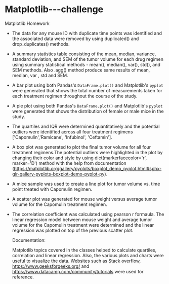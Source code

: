 # Matplotlib---challenge
Matplotlib Homework

* The data for any mouse ID with duplicate time points was identified and the associated data were removed by using duplicated() and drop_duplicates() methods.

* A summary statistics table consisting of the mean, median, variance, standard deviation, and SEM of the tumor volume for each drug regimen using summary statistical methods - mean(), median(), var(), std(), and
  SEM methods. Also .agg() method produce same results of mean, median, var , std and SEM.

* A bar plot using both Pandas's `DataFrame.plot()` and Matplotlib's `pyplot` were generated that shows the total number of measurements taken for each treatment regimen throughout the course of the study.

* A pie plot using both Pandas's `DataFrame.plot()` and Matplotlib's `pyplot` were generated that shows the distribution of female or male mice in the study.

* The quartiles and IQR were determined quantitatively and the potential outliers were identified across all four treatment regimens ['Capomulin','Ramicane', 'Infubinol', 'Ceftamin'].

* A box plot was generated to plot the final tumor volume for all four treatment regimens.The potential outliers were highlighted in the plot by changing their color and style by using dict(markerfacecolor='r',    
  marker='D') method with the help from documentation (https://matplotlib.org/gallery/pyplots/boxplot_demo_pyplot.html#sphx-glr-gallery-pyplots-boxplot-demo-pyplot-py).

* A mice sample was used to create a line plot for tumor volume vs. time point treated with Capomulin regimen. 

* A scatter plot was generated for mouse weight versus average tumor volume for the Capomulin treatment regimen.

* The correlation coefficient was calculated using pearson r formaula. The linear regression model between mouse weight and average tumor volume for the Capomulin treatment were determined and the linear regression 
  was plotted on top of the previous scatter plot.

  Documentation:

  Matplotlib topics covered in the classes helped to calculate quartiles, correlation and linear regression. Also, the various plots and charts were useful to visualize the data. 
  Websites such as Stack overflow, https://www.geeksforgeeks.org/ and https://www.datacamp.com/community/tutorials were used for reference.



